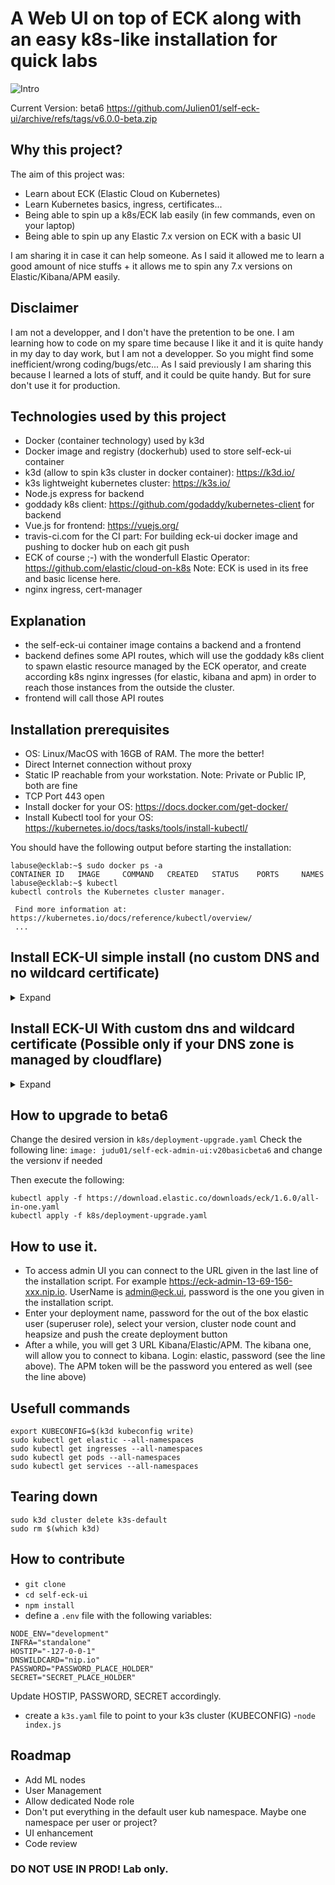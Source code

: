 # A Web UI on top of ECK along with an easy k8s-like installation for quick labs
![Intro](https://user-images.githubusercontent.com/43077255/118717509-73713880-b826-11eb-87a8-05ee8e80d0ba.JPG)

Current Version: beta6
https://github.com/Julien01/self-eck-ui/archive/refs/tags/v6.0.0-beta.zip

## Why this project?
The aim of this project was:
- Learn about ECK (Elastic Cloud on Kubernetes)
- Learn Kubernetes basics, ingress, certificates... 
- Being able to spin up a k8s/ECK lab easily (in few commands, even on your laptop)
- Being able to spin up any Elastic 7.x version on ECK with a basic UI

I am sharing it in case it can help someone.  As I said it allowed me to learn a good amount of nice stuffs + it allows me to spin any 7.x versions on Elastic/Kibana/APM easily.

## Disclaimer
I am not a developper, and I don't have the pretention to be one. I am learning how to code on my spare time because I like it and it is quite handy in my day to day work, but I am not a developper. So you might find some inefficient/wrong coding/bugs/etc... As I said previously I am sharing this because I learned a lots of stuff, and it could be quite handy. But for sure don't use it for production.

## Technologies used by this project
- Docker (container technology) used by k3d
- Docker image and registry (dockerhub) used to store self-eck-ui container
- k3d (allow to spin k3s cluster in docker container): https://k3d.io/
- k3s lightweight kubernetes cluster: https://k3s.io/
- Node.js express for backend
- goddady k8s client: https://github.com/godaddy/kubernetes-client for backend
- Vue.js for frontend: https://vuejs.org/
- travis-ci.com for the CI part: For building eck-ui docker image and pushing to docker hub on each git push
- ECK of course ;-) with the wonderfull Elastic Operator: https://github.com/elastic/cloud-on-k8s Note: ECK is used in its free and basic license here.
- nginx ingress, cert-manager

## Explanation
- the self-eck-ui container image contains a backend and a frontend
- backend defines some API routes, which will use the goddady k8s client to spawn elastic resource managed by the ECK operator, and create according k8s nginx ingresses (for elastic, kibana and apm) in order to reach those instances from the outside the cluster.
- frontend will call those API routes

## Installation prerequisites
- OS: Linux/MacOS with 16GB of RAM. The more the better!
- Direct Internet connection without proxy
- Static IP reachable from your workstation. Note: Private or Public IP, both are fine
- TCP Port 443 open
- Install docker for your OS: https://docs.docker.com/get-docker/
- Install Kubectl tool for your OS: https://kubernetes.io/docs/tasks/tools/install-kubectl/

You should have the following output before starting the installation:
```
labuse@ecklab:~$ sudo docker ps -a
CONTAINER ID   IMAGE     COMMAND   CREATED   STATUS    PORTS     NAMES
labuse@ecklab:~$ kubectl
kubectl controls the Kubernetes cluster manager.

 Find more information at: https://kubernetes.io/docs/reference/kubectl/overview/
 ...
 ```

## Install ECK-UI simple install (no custom DNS and no wildcard certificate)
<details>
    <summary>Expand</summary>
    <p>

```
Download latest release: https://github.com/Julien01/self-eck-ui/archive/refs/tags/v6.0.0-beta.zip
unzip self-eck-ui-6.0.0-beta.zip
cd self-eck-ui-6.0.0-beta
sudo chmod +x install.sh
sudo ./install.sh
```

- Installation:
    <details>
    <summary>Expected output</summary>
    <p>

    ```
    labuse@ecklab:~/self-eck-ui$  sudo ./install.sh
    Enter IP: (if you install locally you can use 127.0.0.1 If you install this on remote VM then use its IP)
    static reachable ip: 172.25.110.215
    Enter password for admin UI and admin@eck.ui user:
    Password:  Starting installation.....
    Preparing to install k3d into /usr/local/bin
    k3d installed into /usr/local/bin/k3d
    Run 'k3d --help' to see what you can do with it.
    INFO[0000] Prep: Network
    INFO[0000] Created network 'k3d-k3s-default' (582a9b040577baeed04413dff7c860829ec045c79284d1cccde6bacc018e5767)
    INFO[0000] Created volume 'k3d-k3s-default-images'
    INFO[0001] Creating node 'k3d-k3s-default-server-0'
    INFO[0002] Creating node 'k3d-k3s-default-agent-0'
    INFO[0002] Creating node 'k3d-k3s-default-agent-1'
    INFO[0002] Creating node 'k3d-k3s-default-agent-2'
    INFO[0002] Creating LoadBalancer 'k3d-k3s-default-serverlb'
    INFO[0002] Starting cluster 'k3s-default'
    INFO[0002] Starting servers...
    INFO[0002] Starting Node 'k3d-k3s-default-server-0'
    INFO[0008] Starting agents...
    INFO[0008] Starting Node 'k3d-k3s-default-agent-0'
    INFO[0021] Starting Node 'k3d-k3s-default-agent-1'
    INFO[0028] Starting Node 'k3d-k3s-default-agent-2'
    INFO[0036] Starting helpers...
    INFO[0036] Starting Node 'k3d-k3s-default-serverlb'
    INFO[0037] (Optional) Trying to get IP of the docker host and inject it into the cluster as 'host.k3d.internal' for easy access
    INFO[0039] Successfully added host record to /etc/hosts in 5/5 nodes and to the CoreDNS ConfigMap
    INFO[0039] Cluster 'k3s-default' created successfully!
    INFO[0039] --kubeconfig-update-default=false --> sets --kubeconfig-switch-context=false
    INFO[0039] You can now use it like this:
    kubectl config use-context k3d-k3s-default
    kubectl cluster-info
    namespace/ingress-nginx created
    serviceaccount/ingress-nginx created
    configmap/ingress-nginx-controller created
    clusterrole.rbac.authorization.k8s.io/ingress-nginx created
    clusterrolebinding.rbac.authorization.k8s.io/ingress-nginx created
    role.rbac.authorization.k8s.io/ingress-nginx created
    rolebinding.rbac.authorization.k8s.io/ingress-nginx created
    service/ingress-nginx-controller-admission created
    service/ingress-nginx-controller created
    deployment.apps/ingress-nginx-controller created
    Warning: admissionregistration.k8s.io/v1beta1 ValidatingWebhookConfiguration is deprecated in v1.16+, unavailable in v1.22+; use admissionregistration.k8s.io/v1 ValidatingWebhookConfiguration
    validatingwebhookconfiguration.admissionregistration.k8s.io/ingress-nginx-admission created
    clusterrole.rbac.authorization.k8s.io/ingress-nginx-admission created
    clusterrolebinding.rbac.authorization.k8s.io/ingress-nginx-admission created
    job.batch/ingress-nginx-admission-create created
    job.batch/ingress-nginx-admission-patch created
    role.rbac.authorization.k8s.io/ingress-nginx-admission created
    rolebinding.rbac.authorization.k8s.io/ingress-nginx-admission created
    serviceaccount/ingress-nginx-admission created
    namespace/elastic-system created
    serviceaccount/elastic-operator created
    secret/elastic-webhook-server-cert created
    configmap/elastic-operator created
    Warning: apiextensions.k8s.io/v1beta1 CustomResourceDefinition is deprecated in v1.16+, unavailable in v1.22+; use apiextensions.k8s.io/v1 CustomResourceDefinition
    customresourcedefinition.apiextensions.k8s.io/agents.agent.k8s.elastic.co created
    customresourcedefinition.apiextensions.k8s.io/apmservers.apm.k8s.elastic.co created
    customresourcedefinition.apiextensions.k8s.io/beats.beat.k8s.elastic.co created
    customresourcedefinition.apiextensions.k8s.io/elasticsearches.elasticsearch.k8s.elastic.co created
    customresourcedefinition.apiextensions.k8s.io/enterprisesearches.enterprisesearch.k8s.elastic.co created
    customresourcedefinition.apiextensions.k8s.io/kibanas.kibana.k8s.elastic.co created
    clusterrole.rbac.authorization.k8s.io/elastic-operator created
    clusterrole.rbac.authorization.k8s.io/elastic-operator-view created
    clusterrole.rbac.authorization.k8s.io/elastic-operator-edit created
    clusterrolebinding.rbac.authorization.k8s.io/elastic-operator created
    service/elastic-webhook-server created
    statefulset.apps/elastic-operator created
    Warning: admissionregistration.k8s.io/v1beta1 ValidatingWebhookConfiguration is deprecated in v1.16+, unavailable in v1.22+; use admissionregistration.k8s.io/v1 ValidatingWebhookConfiguration
    validatingwebhookconfiguration.admissionregistration.k8s.io/elastic-webhook.k8s.elastic.co created
    clusterrolebinding.rbac.authorization.k8s.io/serviceaccounts-cluster-admin created
    secret/env-secret created
    deployment.apps/self-eck-admin-ui created
    service/self-eck-admin-ui created
    Warning: extensions/v1beta1 Ingress is deprecated in v1.14+, unavailable in v1.22+; use networking.k8s.io/v1 Ingress
    Error from server (InternalError): error when creating "k8s/deployment-tmp.yaml": Internal error occurred: failed calling webhook "validate.nginx.ingress.kubernetes.io": Post "https://ingress-nginx-controller-admission.ingress-nginx.svc:443/extensions/v1beta1/ingresses?timeout=30s": dial tcp 10.43.255.118:443: connect: connection refused
    retrying it could be normal, indeed depending on the bandwidth, it can take up to 20m,  please be patient...
    clusterrolebinding.rbac.authorization.k8s.io/serviceaccounts-cluster-admin unchanged
    secret/env-secret configured
    deployment.apps/self-eck-admin-ui unchanged
    service/self-eck-admin-ui unchanged
    Warning: extensions/v1beta1 Ingress is deprecated in v1.14+, unavailable in v1.22+; use networking.k8s.io/v1 Ingress
    Error from server (InternalError): error when creating "k8s/deployment-tmp.yaml": Internal error occurred: failed calling webhook "validate.nginx.ingress.kubernetes.io": Post "https://ingress-nginx-controller-admission.ingress-nginx.svc:443/extensions/v1beta1/ingresses?timeout=30s": dial tcp 10.43.255.118:443: connect: connection refused
    retrying it could be normal, indeed depending on the bandwidth, it can take up to 20m,  please be patient...
    clusterrolebinding.rbac.authorization.k8s.io/serviceaccounts-cluster-admin unchanged
    secret/env-secret configured
    deployment.apps/self-eck-admin-ui unchanged
    service/self-eck-admin-ui unchanged
    Warning: extensions/v1beta1 Ingress is deprecated in v1.14+, unavailable in v1.22+; use networking.k8s.io/v1 Ingress
    Error from server (InternalError): error when creating "k8s/deployment-tmp.yaml": Internal error occurred: failed calling webhook "validate.nginx.ingress.kubernetes.io": Post "https://ingress-nginx-controller-admission.ingress-nginx.svc:443/extensions/v1beta1/ingresses?timeout=30s": dial tcp 10.43.255.118:443: connect: connection refused
    retrying it could be normal, indeed depending on the bandwidth, it can take up to 20m,  please be patient...
    clusterrolebinding.rbac.authorization.k8s.io/serviceaccounts-cluster-admin unchanged
    secret/env-secret configured
    deployment.apps/self-eck-admin-ui unchanged
    service/self-eck-admin-ui unchanged
    Warning: extensions/v1beta1 Ingress is deprecated in v1.14+, unavailable in v1.22+; use networking.k8s.io/v1 Ingress
    Error from server (InternalError): error when creating "k8s/deployment-tmp.yaml": Internal error occurred: failed calling webhook "validate.nginx.ingress.kubernetes.io": Post "https://ingress-nginx-controller-admission.ingress-nginx.svc:443/extensions/v1beta1/ingresses?timeout=30s": dial tcp 10.43.255.118:443: connect: connection refused
    retrying it could be normal, indeed depending on the bandwidth, it can take up to 20m,  please be patient...
    clusterrolebinding.rbac.authorization.k8s.io/serviceaccounts-cluster-admin unchanged
    secret/env-secret configured
    deployment.apps/self-eck-admin-ui unchanged
    service/self-eck-admin-ui unchanged
    Warning: extensions/v1beta1 Ingress is deprecated in v1.14+, unavailable in v1.22+; use networking.k8s.io/v1 Ingress
    Error from server (InternalError): error when creating "k8s/deployment-tmp.yaml": Internal error occurred: failed calling webhook "validate.nginx.ingress.kubernetes.io": Post "https://ingress-nginx-controller-admission.ingress-nginx.svc:443/extensions/v1beta1/ingresses?timeout=30s": dial tcp 10.43.255.118:443: connect: connection refused
    retrying it could be normal, indeed depending on the bandwidth, it can take up to 20m,  please be patient...
    clusterrolebinding.rbac.authorization.k8s.io/serviceaccounts-cluster-admin unchanged
    secret/env-secret configured
    deployment.apps/self-eck-admin-ui unchanged
    service/self-eck-admin-ui unchanged
    Warning: extensions/v1beta1 Ingress is deprecated in v1.14+, unavailable in v1.22+; use networking.k8s.io/v1 Ingress
    Error from server (InternalError): error when creating "k8s/deployment-tmp.yaml": Internal error occurred: failed calling webhook "validate.nginx.ingress.kubernetes.io": Post "https://ingress-nginx-controller-admission.ingress-nginx.svc:443/extensions/v1beta1/ingresses?timeout=30s": dial tcp 10.43.255.118:443: connect: connection refused
    retrying it could be normal, indeed depending on the bandwidth, it can take up to 20m,  please be patient...
    clusterrolebinding.rbac.authorization.k8s.io/serviceaccounts-cluster-admin unchanged
    secret/env-secret configured
    deployment.apps/self-eck-admin-ui unchanged
    service/self-eck-admin-ui unchanged
    Warning: extensions/v1beta1 Ingress is deprecated in v1.14+, unavailable in v1.22+; use networking.k8s.io/v1 Ingress
    ingress.extensions/eck-ui-ingress created
    To access admin UI you can connect to https://eck-admin-172-25-110-215.nip.io UserName:admin@eck.ui
    It can take up to 30min to have everything working
    ```
    </p>
    </details>



- [Login(1)](https://user-images.githubusercontent.com/43077255/119314076-93648a00-bc74-11eb-94b7-c229eb7db91b.mp4)
- [Login(2)](https://user-images.githubusercontent.com/43077255/119314147-aecf9500-bc74-11eb-8746-9e8c41e5e14c.mp4)

- [Create a deployment](https://user-images.githubusercontent.com/43077255/119314189-bf800b00-bc74-11eb-82aa-b2baa753cdf4.mp4)

- [Access kibana for a deployment](https://user-images.githubusercontent.com/43077255/119314256-d7f02580-bc74-11eb-9895-3735c6d13144.mp4)

- [Delete deployment](https://user-images.githubusercontent.com/43077255/119314335-ef2f1300-bc74-11eb-87d3-e1c7e86f3d59.mp4)

  </p>
    </details>





## Install ECK-UI With custom dns and wildcard certificate (Possible only if your DNS zone is managed by cloudflare)
<details>
    <summary>Expand</summary>
    <p>
If you own a dns domain and manage your zone on cloudflare, you can use wildcard cert with letsencrypt and DNS01 challenge so (you won't get the certificate warning anymore):
It works only with Cloudflare managed zones for now. You should be able to manage you DNS zone for free with cloudflare (free tier)

```
Download latest release here: https://github.com/Julien01/self-eck-ui/archive/refs/tags/v6.0.0-beta.zip
unzip self-eck-ui-6.0.0-beta.zip
cd self-eck-ui-6.0.0-beta
sudo chmod +x installDNS.sh
sudo ./installDNS.sh
```

- Get your ip:

![ifconfig](https://user-images.githubusercontent.com/43077255/118718697-d8795e00-b827-11eb-8230-32ddcefdc9f4.JPG)


- [Cloudfare API Token creation](https://user-images.githubusercontent.com/43077255/119314408-01a94c80-bc75-11eb-8fff-59629630e056.mp4)

- [Cloudfare A entry and CNAME](https://user-images.githubusercontent.com/43077255/119314568-2f8e9100-bc75-11eb-813b-f20553e32c29.mp4)

- Installation:
    <details>
    <summary>Expected output</summary>
    <p>

    ```
    labuse@ecklab:~/self-eck-ui$ sudo ./installDNS.sh
    Enter WildCard DNS Domain
    DNS Domain: labdemo.myinfra.xyz
    Enter CloudfareAPI:
    API token: 3readacted-oredacted
    Enter Email:
    Email for lets encrypt contact: redacted@gmail.com
    Enter password for admin UI and admin@eck.ui user:
    Password: k3d v4.4.3 is already latest
    Run 'k3d --help' to see what you can do with it.
    INFO[0000] Prep: Network
    INFO[0000] Created network 'k3d-k3s-default' (c083fec56bea2d0186500e60414c4ec56766179c7c62e8b0a4c69bab84daa961)
    INFO[0000] Created volume 'k3d-k3s-default-images'
    INFO[0001] Creating node 'k3d-k3s-default-server-0'
    INFO[0001] Creating node 'k3d-k3s-default-agent-0'
    INFO[0001] Creating node 'k3d-k3s-default-agent-1'
    INFO[0001] Creating node 'k3d-k3s-default-agent-2'
    INFO[0001] Creating LoadBalancer 'k3d-k3s-default-serverlb'
    INFO[0001] Starting cluster 'k3s-default'
    INFO[0001] Starting servers...
    INFO[0001] Starting Node 'k3d-k3s-default-server-0'
    INFO[0011] Starting agents...
    INFO[0011] Starting Node 'k3d-k3s-default-agent-0'
    INFO[0024] Starting Node 'k3d-k3s-default-agent-1'
    INFO[0032] Starting Node 'k3d-k3s-default-agent-2'
    INFO[0040] Starting helpers...
    INFO[0040] Starting Node 'k3d-k3s-default-serverlb'
    INFO[0042] (Optional) Trying to get IP of the docker host and inject it into the cluster as 'host.k3d.internal' for easy access
    INFO[0048] Successfully added host record to /etc/hosts in 5/5 nodes and to the CoreDNS ConfigMap
    INFO[0048] Cluster 'k3s-default' created successfully!
    INFO[0048] --kubeconfig-update-default=false --> sets --kubeconfig-switch-context=false
    INFO[0048] You can now use it like this:
    kubectl config use-context k3d-k3s-default
    kubectl cluster-info
    namespace/ingress-nginx created
    serviceaccount/ingress-nginx created
    configmap/ingress-nginx-controller created
    clusterrole.rbac.authorization.k8s.io/ingress-nginx created
    clusterrolebinding.rbac.authorization.k8s.io/ingress-nginx created
    role.rbac.authorization.k8s.io/ingress-nginx created
    rolebinding.rbac.authorization.k8s.io/ingress-nginx created
    service/ingress-nginx-controller-admission created
    service/ingress-nginx-controller created
    deployment.apps/ingress-nginx-controller created
    Warning: admissionregistration.k8s.io/v1beta1 ValidatingWebhookConfiguration is deprecated in v1.16+, unavailable in v1.22+; use admissionregistration.k8s.io/v1 ValidatingWebhookConfiguration
    validatingwebhookconfiguration.admissionregistration.k8s.io/ingress-nginx-admission created
    clusterrole.rbac.authorization.k8s.io/ingress-nginx-admission created
    clusterrolebinding.rbac.authorization.k8s.io/ingress-nginx-admission created
    job.batch/ingress-nginx-admission-create created
    job.batch/ingress-nginx-admission-patch created
    role.rbac.authorization.k8s.io/ingress-nginx-admission created
    rolebinding.rbac.authorization.k8s.io/ingress-nginx-admission created
    serviceaccount/ingress-nginx-admission created
    namespace/elastic-system created
    serviceaccount/elastic-operator created
    secret/elastic-webhook-server-cert created
    configmap/elastic-operator created
    Warning: apiextensions.k8s.io/v1beta1 CustomResourceDefinition is deprecated in v1.16+, unavailable in v1.22+; use apiextensions.k8s.io/v1 CustomResourceDefinition
    customresourcedefinition.apiextensions.k8s.io/agents.agent.k8s.elastic.co created
    customresourcedefinition.apiextensions.k8s.io/apmservers.apm.k8s.elastic.co created
    customresourcedefinition.apiextensions.k8s.io/beats.beat.k8s.elastic.co created
    customresourcedefinition.apiextensions.k8s.io/elasticsearches.elasticsearch.k8s.elastic.co created
    customresourcedefinition.apiextensions.k8s.io/enterprisesearches.enterprisesearch.k8s.elastic.co created
    customresourcedefinition.apiextensions.k8s.io/kibanas.kibana.k8s.elastic.co created
    clusterrole.rbac.authorization.k8s.io/elastic-operator created
    clusterrole.rbac.authorization.k8s.io/elastic-operator-view created
    clusterrole.rbac.authorization.k8s.io/elastic-operator-edit created
    clusterrolebinding.rbac.authorization.k8s.io/elastic-operator created
    service/elastic-webhook-server created
    statefulset.apps/elastic-operator created
    Warning: admissionregistration.k8s.io/v1beta1 ValidatingWebhookConfiguration is deprecated in v1.16+, unavailable in v1.22+; use admissionregistration.k8s.io/v1 ValidatingWebhookConfiguration
    validatingwebhookconfiguration.admissionregistration.k8s.io/elastic-webhook.k8s.elastic.co created
    customresourcedefinition.apiextensions.k8s.io/certificaterequests.cert-manager.io created
    customresourcedefinition.apiextensions.k8s.io/certificates.cert-manager.io created
    customresourcedefinition.apiextensions.k8s.io/challenges.acme.cert-manager.io created
    customresourcedefinition.apiextensions.k8s.io/clusterissuers.cert-manager.io created
    customresourcedefinition.apiextensions.k8s.io/issuers.cert-manager.io created
    customresourcedefinition.apiextensions.k8s.io/orders.acme.cert-manager.io created
    namespace/cert-manager created
    serviceaccount/cert-manager-cainjector created
    serviceaccount/cert-manager created
    serviceaccount/cert-manager-webhook created
    clusterrole.rbac.authorization.k8s.io/cert-manager-cainjector created
    clusterrole.rbac.authorization.k8s.io/cert-manager-controller-issuers created
    clusterrole.rbac.authorization.k8s.io/cert-manager-controller-clusterissuers created
    clusterrole.rbac.authorization.k8s.io/cert-manager-controller-certificates created
    clusterrole.rbac.authorization.k8s.io/cert-manager-controller-orders created
    clusterrole.rbac.authorization.k8s.io/cert-manager-controller-challenges created
    clusterrole.rbac.authorization.k8s.io/cert-manager-controller-ingress-shim created
    clusterrole.rbac.authorization.k8s.io/cert-manager-view created
    clusterrole.rbac.authorization.k8s.io/cert-manager-edit created
    clusterrole.rbac.authorization.k8s.io/cert-manager-controller-approve:cert-manager-io created
    clusterrole.rbac.authorization.k8s.io/cert-manager-webhook:subjectaccessreviews created
    clusterrolebinding.rbac.authorization.k8s.io/cert-manager-cainjector created
    clusterrolebinding.rbac.authorization.k8s.io/cert-manager-controller-issuers created
    clusterrolebinding.rbac.authorization.k8s.io/cert-manager-controller-clusterissuers created
    clusterrolebinding.rbac.authorization.k8s.io/cert-manager-controller-certificates created
    clusterrolebinding.rbac.authorization.k8s.io/cert-manager-controller-orders created
    clusterrolebinding.rbac.authorization.k8s.io/cert-manager-controller-challenges created
    clusterrolebinding.rbac.authorization.k8s.io/cert-manager-controller-ingress-shim created
    clusterrolebinding.rbac.authorization.k8s.io/cert-manager-controller-approve:cert-manager-io created
    clusterrolebinding.rbac.authorization.k8s.io/cert-manager-webhook:subjectaccessreviews created
    role.rbac.authorization.k8s.io/cert-manager-cainjector:leaderelection created
    role.rbac.authorization.k8s.io/cert-manager:leaderelection created
    role.rbac.authorization.k8s.io/cert-manager-webhook:dynamic-serving created
    rolebinding.rbac.authorization.k8s.io/cert-manager-cainjector:leaderelection created
    rolebinding.rbac.authorization.k8s.io/cert-manager:leaderelection created
    rolebinding.rbac.authorization.k8s.io/cert-manager-webhook:dynamic-serving created
    service/cert-manager created
    service/cert-manager-webhook created
    deployment.apps/cert-manager-cainjector created
    deployment.apps/cert-manager created
    deployment.apps/cert-manager-webhook created
    mutatingwebhookconfiguration.admissionregistration.k8s.io/cert-manager-webhook created
    validatingwebhookconfiguration.admissionregistration.k8s.io/cert-manager-webhook created
    clusterrolebinding.rbac.authorization.k8s.io/serviceaccounts-cluster-admin created
    secret/cloudflare-api-token-secret created
    secret/env-secret created
    deployment.apps/self-eck-admin-ui created
    service/self-eck-admin-ui created
    Warning: extensions/v1beta1 Ingress is deprecated in v1.14+, unavailable in v1.22+; use networking.k8s.io/v1 Ingress
    Error from server (InternalError): error when creating "k8s/deploymentcert-tmp.yaml": Internal error occurred: failed calling webhook "webhook.cert-manager.io": Post "https://cert-manager-webhook.cert-manager.svc:443/mutate?timeout=10s": dial tcp 10.43.33.191:443: connect: connection refused
    Error from server (InternalError): error when creating "k8s/deploymentcert-tmp.yaml": Internal error occurred: failed calling webhook "webhook.cert-manager.io": Post "https://cert-manager-webhook.cert-manager.svc:443/mutate?timeout=10s": dial tcp 10.43.33.191:443: connect: connection refused
    Error from server (InternalError): error when creating "k8s/deploymentcert-tmp.yaml": Internal error occurred: failed calling webhook "validate.nginx.ingress.kubernetes.io": Post "https://ingress-nginx-controller-admission.ingress-nginx.svc:443/extensions/v1beta1/ingresses?timeout=30s": dial tcp 10.43.103.172:443: connect: connection refused
    retrying it could be normal, indeed depending on the bandwidth, it can take up to 20m,  please be patient...
    clusterrolebinding.rbac.authorization.k8s.io/serviceaccounts-cluster-admin unchanged
    secret/cloudflare-api-token-secret configured
    clusterissuer.cert-manager.io/letsencrypt created
    certificate.cert-manager.io/eck-mycert-secret created
    secret/env-secret configured
    deployment.apps/self-eck-admin-ui unchanged
    service/self-eck-admin-ui unchanged
    Warning: extensions/v1beta1 Ingress is deprecated in v1.14+, unavailable in v1.22+; use networking.k8s.io/v1 Ingress
    Error from server (InternalError): error when creating "k8s/deploymentcert-tmp.yaml": Internal error occurred: failed calling webhook "validate.nginx.ingress.kubernetes.io": Post "https://ingress-nginx-controller-admission.ingress-nginx.svc:443/extensions/v1beta1/ingresses?timeout=30s": dial tcp 10.43.103.172:443: connect: connection refused
    retrying it could be normal, indeed depending on the bandwidth, it can take up to 20m,  please be patient...
    clusterrolebinding.rbac.authorization.k8s.io/serviceaccounts-cluster-admin unchanged
    secret/cloudflare-api-token-secret configured
    clusterissuer.cert-manager.io/letsencrypt unchanged
    certificate.cert-manager.io/eck-mycert-secret unchanged
    secret/env-secret configured
    deployment.apps/self-eck-admin-ui unchanged
    service/self-eck-admin-ui unchanged
    Warning: extensions/v1beta1 Ingress is deprecated in v1.14+, unavailable in v1.22+; use networking.k8s.io/v1 Ingress
    ingress.extensions/eck-ui-ingress created
    To access admin UI you can connect to https://eck-admin.labdemo.myinfra.xyz UserName:admin@eck.ui
    It can take up to 30min to have everything working
    ```

    </p>
    </details>



- [Login(1)](https://user-images.githubusercontent.com/43077255/119314736-5ea50280-bc75-11eb-8c66-7c11e682de4d.mp4)
- [Login(2)](https://user-images.githubusercontent.com/43077255/119314807-74b2c300-bc75-11eb-8d2a-9927edbf50a8.mp4)

- Valid Cert:

![cert](https://user-images.githubusercontent.com/43077255/118719098-53427900-b828-11eb-9a06-4cb2c382f3a7.JPG)

- [Create a deployment](https://user-images.githubusercontent.com/43077255/119314189-bf800b00-bc74-11eb-82aa-b2baa753cdf4.mp4)

- [Access kibana for a deployment](https://user-images.githubusercontent.com/43077255/119314256-d7f02580-bc74-11eb-9895-3735c6d13144.mp4)

- [Delete deployment](https://user-images.githubusercontent.com/43077255/119314335-ef2f1300-bc74-11eb-87d3-e1c7e86f3d59.mp4)


    </p>
    </details>

## How to upgrade to beta6
Change the desired version in  `k8s/deployment-upgrade.yaml`
Check the following line:
`image: judu01/self-eck-admin-ui:v20basicbeta6` and change the versionv if needed

Then execute the following:
```
kubectl apply -f https://download.elastic.co/downloads/eck/1.6.0/all-in-one.yaml
kubectl apply -f k8s/deployment-upgrade.yaml
```

## How to use it.
- To access admin UI you can connect to the URL given in the last line of the installation script. For example https://eck-admin-13-69-156-xxx.nip.io.  UserName is admin@eck.ui, password is the one you given in the installation script.
- Enter your deployment name, password for the out of the box elastic user (superuser role), select your version, cluster node count and heapsize and push the create deployment button
- After a while, you will get 3 URL Kibana/Elastic/APM. The kibana one, will allow you to connect to kibana. Login: elastic, password (see the line above). The APM token will be the password you entered as well (see the line above)

## Usefull commands
```
export KUBECONFIG=$(k3d kubeconfig write)
sudo kubectl get elastic --all-namespaces
sudo kubectl get ingresses --all-namespaces
sudo kubectl get pods --all-namespaces
sudo kubectl get services --all-namespaces
```

## Tearing down
```
sudo k3d cluster delete k3s-default
sudo rm $(which k3d)
```

## How to contribute
- `git clone`
- `cd self-eck-ui`
- `npm install`
- define a `.env` file with the following variables:
```
NODE_ENV="development"
INFRA="standalone"
HOSTIP="-127-0-0-1"
DNSWILDCARD="nip.io"
PASSWORD="PASSWORD_PLACE_HOLDER"
SECRET="SECRET_PLACE_HOLDER"
```
Update HOSTIP, PASSWORD, SECRET accordingly.

- create a `k3s.yaml` file to point to your k3s cluster (KUBECONFIG)
-`node index.js`

## Roadmap 
- Add ML nodes
- User Management
- Allow dedicated Node role
- Don't put everything in the default user kub namespace. Maybe one namespace per user or project?
- UI enhancement
- Code review

### DO NOT USE IN PROD! Lab only.
